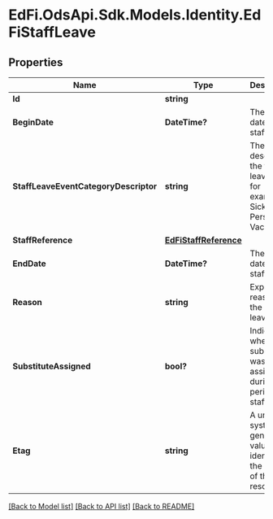 # EdFi.OdsApi.Sdk.Models.Identity.EdFiStaffLeave
## Properties

Name | Type | Description | Notes
------------ | ------------- | ------------- | -------------
**Id** | **string** |  | [optional] 
**BeginDate** | **DateTime?** | The begin date of the staff leave. | 
**StaffLeaveEventCategoryDescriptor** | **string** | The code describing the type of leave taken, for example: Sick, Personal, Vacation. | 
**StaffReference** | [**EdFiStaffReference**](EdFiStaffReference.md) |  | 
**EndDate** | **DateTime?** | The end date of the staff leave. | [optional] 
**Reason** | **string** | Expanded reason for the staff leave. | [optional] 
**SubstituteAssigned** | **bool?** | Indicator of whether a substitute was assigned during the period of staff leave. | [optional] 
**Etag** | **string** | A unique system-generated value that identifies the version of the resource. | [optional] 

[[Back to Model list]](../README.md#documentation-for-models) [[Back to API list]](../README.md#documentation-for-api-endpoints) [[Back to README]](../README.md)


